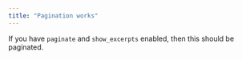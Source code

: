 ```yaml
---
title: "Pagination works"
---
```




If you have `paginate` and `show_excerpts` enabled, then this should be paginated.




